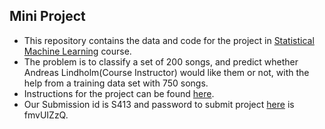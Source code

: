 ## Mini Project
- This repository contains the data and code for the project in [Statistical Machine Learning](http://www.it.uu.se/edu/course/homepage/sml) course. 
- The problem is to classify a set of 200 songs, and predict whether Andreas Lindholm(Course Instructor) would like them or not, with the help from a training data set with 750 songs.
- Instructions for the project can be found [here](https://github.com/ankurshukla03/sml_project/blob/master/report/instructions.pdf).
- Our Submission id is S413 and password to submit project [here](http://www.it.uu.se/edu/course/homepage/sml/project/submit/) is fmvUIZzQ.
